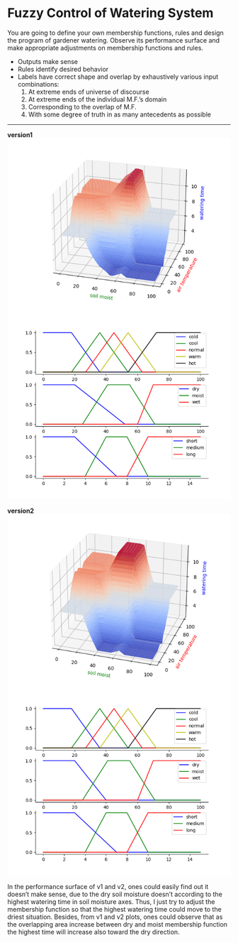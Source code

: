# Fuzzy Control of Watering System

You are going to define your own membership functions, rules and design the program of gardener watering. Observe its performance surface and make appropriate adjustments on membership functions and rules.

* Outputs make sense
* Rules identify desired behavior
* Labels have correct shape and overlap by exhaustively various input combinations:<br>
    1. At extreme ends of universe of discourse
    2. At extreme ends of the individual M.F.’s domain
    3. Corresponding to the overlap of M.F.
    4. With some degree of truth in as many antecedents as possible

---

**version1** <br>
![image](./img/v1-1.png) ![image](./img/v1-2.png)

**version2**<br>
![image](./img/v2-1.png) ![image](./img/v2-2.png)

In the performance surface of v1 and v2, ones could easily find out it doesn’t make sense, due to the dry soil moisture doesn’t according to the highest watering time in soil moisture axes. Thus, I just try to adjust the membership function so that the highest watering time could move to the driest situation. Besides, from v1 and v2 plots, ones could observe that as the overlapping area increase between dry and moist membership function the highest time will increase also toward the dry direction. 
